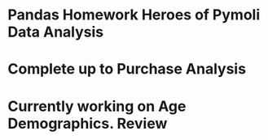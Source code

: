 # Pandas Homework Heroes of Pymoli Data Analysis
# Complete up to Purchase Analysis 
# Currently working on Age Demographics.  Review 
